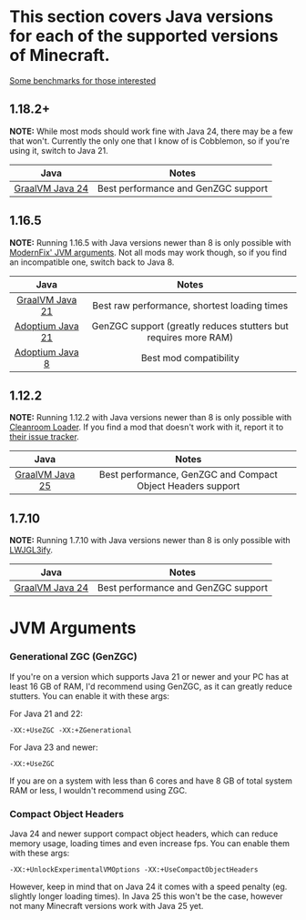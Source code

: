 # This section covers Java versions for each of the supported versions of Minecraft.

[Some benchmarks for those interested](java-benchmarks.md)

## 1.18.2+

**NOTE:** While most mods should work fine with Java 24, there may be a few that won't. Currently the only one that I know of is Cobblemon, so if you're using it, switch to Java 21.

| Java | Notes |
|:---:|:---:|
| [GraalVM Java 24](https://www.graalvm.org/downloads/) | Best performance and GenZGC support |

## 1.16.5

**NOTE:** Running 1.16.5 with Java versions newer than 8 is only possible with [ModernFix' JVM arguments](https://github.com/embeddedt/ModernFix/wiki/1.16---required-arguments-for-Java-17). Not all mods may work though, so if you find an incompatible one, switch back to Java 8.

| Java | Notes |
|:---:|:---:|
| [GraalVM Java 21](https://www.graalvm.org/downloads/) | Best raw performance, shortest loading times |
| [Adoptium Java 21](https://adoptium.net/temurin/releases/?version=21&package=jre) | GenZGC support (greatly reduces stutters but requires more RAM) |
| [Adoptium Java 8](https://adoptium.net/temurin/releases/?version=8&package=jre) | Best mod compatibility |

## 1.12.2

**NOTE:** Running 1.12.2 with Java versions newer than 8 is only possible with [Cleanroom Loader](https://github.com/CleanroomMC/Cleanroom). If you find a mod that doesn't work with it, report it to [their issue tracker](https://github.com/CleanroomMC/Cleanroom/issues).

| Java | Notes |
|:---:|:---:|
| [GraalVM Java 25](https://github.com/graalvm/oracle-graalvm-ea-builds/releases) | Best performance, GenZGC and Compact Object Headers support |

## 1.7.10

**NOTE:** Running 1.7.10 with Java versions newer than 8 is only possible with [LWJGL3ify](https://modrinth.com/mod/lwjgl3ify).

| Java | Notes |
|:---:|:---:|
| [GraalVM Java 24](https://www.graalvm.org/downloads/) | Best performance and GenZGC support |

# JVM Arguments

### Generational ZGC (GenZGC)

If you're on a version which supports Java 21 or newer and your PC has at least 16 GB of RAM, I'd recommend using GenZGC, as it can greatly reduce stutters. You can enable it with these args:

For Java 21 and 22:

``
-XX:+UseZGC -XX:+ZGenerational
``

For Java 23 and newer: 

``
-XX:+UseZGC
``

If you are on a system with less than 6 cores and have 8 GB of total system RAM or less, I wouldn't recommend using ZGC.

### Compact Object Headers

Java 24 and newer support compact object headers, which can reduce memory usage, loading times and even increase fps. You can enable them with these args: 

``
-XX:+UnlockExperimentalVMOptions -XX:+UseCompactObjectHeaders
``

However, keep in mind that on Java 24 it comes with a speed penalty (eg. slightly longer loading times). In Java 25 this won't be the case, however not many Minecraft versions work with Java 25 yet.
